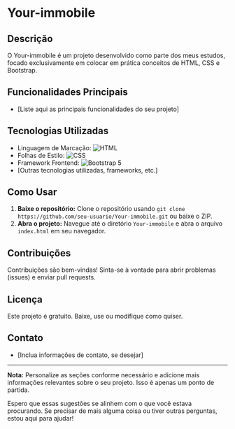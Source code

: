 # Your-immobile

## Descrição
O Your-immobile é um projeto desenvolvido como parte dos meus estudos, focado exclusivamente em colocar em prática conceitos de HTML, CSS e Bootstrap.

## Funcionalidades Principais
- [Liste aqui as principais funcionalidades do seu projeto]

## Tecnologias Utilizadas
- Linguagem de Marcação: ![HTML](https://img.shields.io/badge/HTML-5-orange)
- Folhas de Estilo: ![CSS](https://img.shields.io/badge/CSS-3-blue)
- Framework Frontend: ![Bootstrap 5](https://img.shields.io/badge/Bootstrap-5-purple?logo=bootstrap)
- [Outras tecnologias utilizadas, frameworks, etc.]

## Como Usar
1. **Baixe o repositório:** Clone o repositório usando `git clone https://github.com/seu-usuario/Your-immobile.git` ou baixe o ZIP.
2. **Abra o projeto:** Navegue até o diretório `Your-immobile` e abra o arquivo `index.html` em seu navegador.

## Contribuições
Contribuições são bem-vindas! Sinta-se à vontade para abrir problemas (issues) e enviar pull requests.

## Licença
Este projeto é gratuito. Baixe, use ou modifique como quiser.

## Contato
- [Inclua informações de contato, se desejar]

---

**Nota:** Personalize as seções conforme necessário e adicione mais informações relevantes sobre o seu projeto. Isso é apenas um ponto de partida.

Espero que essas sugestões se alinhem com o que você estava procurando. Se precisar de mais alguma coisa ou tiver outras perguntas, estou aqui para ajudar!
